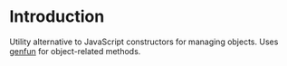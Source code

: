 # Introduction

Utility alternative to JavaScript constructors for managing objects. Uses
[genfun](https://github.com/zkat/genfun) for object-related methods.
